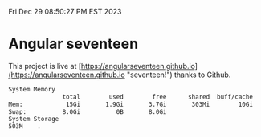 Fri Dec 29 08:50:27 PM EST 2023

# Angular seventeen


This project is live at [https://angularseventeen.github.io](https://angularseventeen.github.io "seventeen!") thanks to Github.

```bash
System Memory
               total        used        free      shared  buff/cache   available
Mem:            15Gi       1.9Gi       3.7Gi       303Mi        10Gi        13Gi
Swap:          8.0Gi          0B       8.0Gi
System Storage
503M	.
```
```bash
